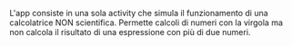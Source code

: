 L'app consiste in una sola activity che simula il funzionamento di una calcolatrice NON scientifica.
Permette calcoli di numeri con la virgola ma non calcola il risultato di una espressione con più di due numeri.
